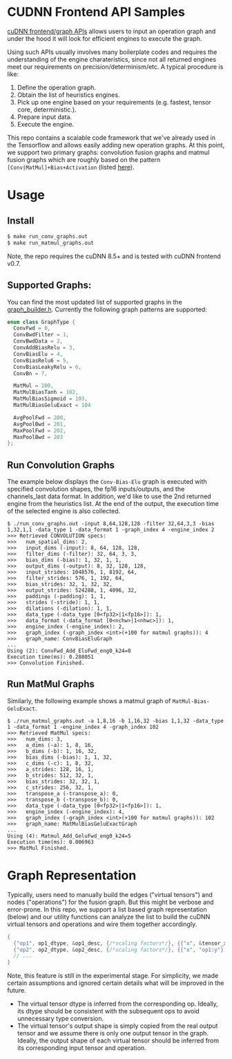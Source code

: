 # CUDNN Frontend API Samples
[cuDNN frontend/graph APIs](https://github.com/NVIDIA/cudnn-frontend) allows
users to input an operation graph and under the hood it will look for efficient
engines to execute the graph.

Using such APIs usually involves many boilerplate codes and requires the
understanding of the engine charateristics, since not all returned engines meet
our requirements on precision/determinism/etc. A typical procedure is like:

1. Define the operation graph.
1. Obtain the list of heuristics engines.
1. Pick up one engine based on your requirements (e.g. fastest, tensor core,
   deterministic.).
1. Prepare input data.
1. Execute the engine.

This repo contains a scalable code framework that we've already used in the
Tensorflow and allows easily adding new operation graphs. At this point, we
support two primary graphs: convolution fusion graphs and matmul fusion graphs
which are roughly based on the pattern `[Conv|MatMul]+Bias+Activation` (listed
[here](src/graph_builder.h)). 

# Usage
## Install
```bash
$ make run_conv_graphs.out
$ make run_matmul_graphs.out
```
Note, the repo requires the cuDNN 8.5+ and is tested with cuDNN frontend v0.7.

## Supported Graphs:
You can find the most updated list of supported graphs in the
[graph_builder.h](src/graph_builder.h). Currently the following graph patterns
are supported:
```cpp
enum class GraphType {
  ConvFwd = 0,
  ConvBwdFilter = 1,
  ConvBwdData = 2,
  ConvAddBiasRelu = 3,
  ConvBiasElu = 4,
  ConvBiasRelu6 = 5,
  ConvBiasLeakyRelu = 6,
  ConvBn = 7,

  MatMul = 100,
  MatMulBiasTanh = 102,
  MatMulBiasSigmoid = 103,
  MatMulBiasGeluExact = 104

  AvgPoolFwd = 200,
  AvgPoolBwd = 201,
  MaxPoolFwd = 202,
  MaxPoolBwd = 203
};
```

## Run Convolution Graphs
The example below displays the `Conv-Bias-Elu` graph is executed with specified
convolution shapes, the fp16 inputs/outputs, and the channels_last data format.
In addition, we'd like to use the 2nd returned engine from the heuristics list.
At the end of the output, the execution time of the selected engine is also
collected.

```
$ ./run_conv_graphs.out -input 8,64,128,128 -filter 32,64,3,3 -bias 1,32,1,1 -data_type 1 -data_format 1 -graph_index 4 -engine_index 2
>>> Retrieved CONVOLUTION specs:
>>>   num_spatial_dims: 2,
>>>   input_dims (-input): 8, 64, 128, 128,
>>>   filter_dims (-filter): 32, 64, 3, 3,
>>>   bias_dims (-bias): 1, 32, 1, 1,
>>>   output_dims (-output): 8, 32, 128, 128,
>>>   input_strides: 1048576, 1, 8192, 64,
>>>   filter_strides: 576, 1, 192, 64,
>>>   bias_strides: 32, 1, 32, 32,
>>>   output_strides: 524288, 1, 4096, 32,
>>>   paddings (-padding): 1, 1,
>>>   strides (-stride): 1, 1,
>>>   dilations (-dilation): 1, 1,
>>>   data_type (-data_type [0<fp32>|1<fp16>]): 1,
>>>   data_format (-data_format [0<nchw>|1<nhwc>]): 1,
>>>   engine_index (-engine_index): 2,
>>>   graph_index (-graph_index <int>(+100 for matmul graphs)): 4
>>>   graph_name: ConvBiasEluGraph
...
Using (2): ConvFwd_Add_EluFwd_eng0_k24=0
Execution time(ms): 0.288051
>>> Convolution Finished.
```
## Run MatMul Graphs
Similarly, the following example shows a matmul graph of
`MatMul-Bias-GeluExact`.
```
$ ./run_matmul_graphs.out -a 1,8,16 -b 1,16,32 -bias 1,1,32 -data_type 1 -data_format 1 -engine_index 4 -graph_index 102
>>> Retrieved MatMul specs:
>>>   num_dims: 3,
>>>   a_dims (-a): 1, 8, 16,
>>>   b_dims (-b): 1, 16, 32,
>>>   bias_dims (-bias): 1, 1, 32,
>>>   c_dims (-c): 1, 8, 32,
>>>   a_strides: 128, 16, 1,
>>>   b_strides: 512, 32, 1,
>>>   bias_strides: 32, 32, 1,
>>>   c_strides: 256, 32, 1,
>>>   transpose_a (-transpose_a): 0,
>>>   transpose_b (-transpose_b): 0,
>>>   data_type (-data_type [0<fp32>|1<fp16>]): 1,
>>>   engine_index (-engine_index): 4,
>>>   graph_index (-graph_index <int>(+100 for matmul graphs)): 102
>>>   graph_name: MatMulBiasGeluExactGraph
...
Using (4): Matmul_Add_GeluFwd_eng0_k24=5
Execution time(ms): 0.006963
>>> MatMul Finished.
```


# Graph Representation
Typically, users need to manually build the edges ("virtual tensors") and nodes
("operations") for the fusion graph. But this might be verbose and error-prone.
In this repo, we support a list based graph representation (below) and our
utility functions can analyze the list to build the cuDNN virtual tensors and
operations and wire them together accordingly.

```c++
{
  {"op1", op1_dtype, &op1_desc, {/*scaling factors*/}, {{"x", &tensor_x}, {"y", ""}},
  {"op2", op2_dtype, &op2_desc, {/*scaling factors*/}, {{"x", "op1:y"}, {"y", ""}}},
  // ...
}
```

Note, this feature is still in the experimental stage. For simplicity, we made
certain assumptions and ignored certain details what will be improved in the
future.
* The virtual tensor dtype is inferred from the corresponding op. Ideally, its
  dtype should be consistent with the subsequent ops to avoid unnecessary type
  conversion.
* The virtual tensor's output shape is simply copied from the real output tensor
  and we assume there is only one output tensor in the graph. Ideally, the
  output shape of each virtual tensor should be inferred from its corresponding
  input tensor and operation.

